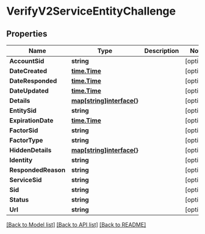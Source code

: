 # VerifyV2ServiceEntityChallenge

## Properties

Name | Type | Description | Notes
------------ | ------------- | ------------- | -------------
**AccountSid** | **string** |  | [optional] 
**DateCreated** | [**time.Time**](time.Time.md) |  | [optional] 
**DateResponded** | [**time.Time**](time.Time.md) |  | [optional] 
**DateUpdated** | [**time.Time**](time.Time.md) |  | [optional] 
**Details** | [**map[string]interface{}**](.md) |  | [optional] 
**EntitySid** | **string** |  | [optional] 
**ExpirationDate** | [**time.Time**](time.Time.md) |  | [optional] 
**FactorSid** | **string** |  | [optional] 
**FactorType** | **string** |  | [optional] 
**HiddenDetails** | [**map[string]interface{}**](.md) |  | [optional] 
**Identity** | **string** |  | [optional] 
**RespondedReason** | **string** |  | [optional] 
**ServiceSid** | **string** |  | [optional] 
**Sid** | **string** |  | [optional] 
**Status** | **string** |  | [optional] 
**Url** | **string** |  | [optional] 

[[Back to Model list]](../README.md#documentation-for-models) [[Back to API list]](../README.md#documentation-for-api-endpoints) [[Back to README]](../README.md)


